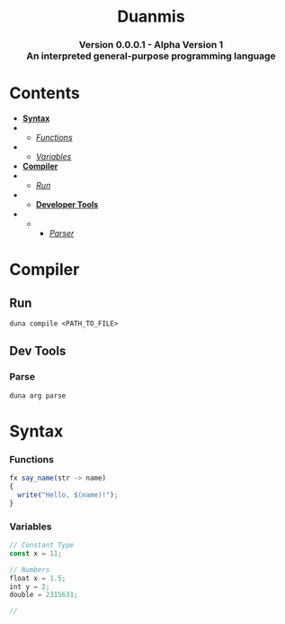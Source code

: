 <p align="center">
  <h1 align="center">Duanmis</h1>
  <h3 align="center">Version 0.0.0.1 - Alpha Version 1<br>
An interpreted general-purpose programming language
</h3>
</p>


# Contents
- [**Syntax**](#syntax)
- - [*Functions*](#functions)
- - [*Variables*](#variables)
- [**Compiler**](#compiler)
- - [*Run*](#run)
- - [**Developer Tools**](#dev-tools)
- - - [*Parser*](#parser)

# Compiler

## Run
```duna compile <PATH_TO_FILE>```
## Dev Tools

### Parse
```duna arg parse```



# Syntax

### Functions
```js
fx say_name(str -> name)
{
  write("Hello, $(name)!");
}
```

### Variables
```js
// Constant Type
const x = 11;

// Numbers
float x = 1.5;
int y = 2;
double = 2315631;

//
```
